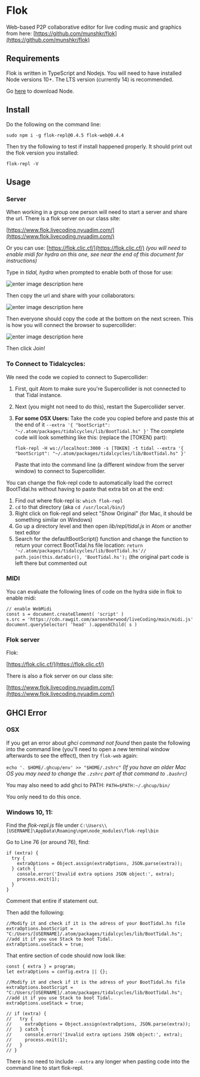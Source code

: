 # Flok
Web-based P2P collaborative editor for live coding music and graphics from here: [https://github.com/munshkr/flok](https://github.com/munshkr/flok)

## Requirements

Flok is written in TypeScript and Nodejs. You will need to have installed Node versions 10+. The LTS version (currently 14) is recommended.

Go  [here](https://nodejs.org/)  to download Node.

## [](https://github.com/munshkr/flok#install)Install

Do the following on the command line:

`sudo npm i -g flok-repl@0.4.5 flok-web@0.4.4`

Then try the following to test if install happened properly. It should print out the flok version you installed:

`flok-repl -V` 

## Usage

### Server

When working in a group one person will need to start a server and share the url. There is a flok server on our class site:

[https://www.flok.livecoding.nyuadim.com/](https://www.flok.livecoding.nyuadim.com/)

Or you can use: [https://flok.clic.cf/](https://flok.clic.cf/) *(you will need to enable midi for hydra on this one, see near the end of this document for instructions)*

Type in *tidal, hydra* when prompted to enable both of those for use:

![enter image description here](https://raw.githubusercontent.com/aaronsherwood/liveCoding/main/media/flok1.png)

Then copy the url and share with your collaborators:

![enter image description here](https://raw.githubusercontent.com/aaronsherwood/liveCoding/main/media/flok2.png)

Then everyone should copy the code at the bottom on the next screen. This is how you will connect the browser to supercollider:

![enter image description here](https://raw.githubusercontent.com/aaronsherwood/liveCoding/main/media/flok3.png)

Then click Join!

### To Connect to Tidalcycles:

We need the code we copied to connect to Supercollider:

 1. First, quit Atom to make sure you're Supercollider is not connected
    to that Tidal instance.
 2. Next (you might not need to do this), restart the Supercoliider server.
 3. **For some OSX Users:** Take the code you copied before and paste this at the end of it `--extra '{ "bootScript": "~/.atom/packages/tidalcycles/lib/BootTidal.hs" }'`
 	The complete code will look something like this: (replace the [TOKEN} part): 

	`flok-repl -H ws://localhost:3000 -s [TOKEN] -t tidal --extra '{ "bootScript": "~/.atom/packages/tidalcycles/lib/BootTidal.hs" }'` 
	
	Paste that into the command line (a different window from the server window) to connect to Supercollider.
	
You can change the flok-repl code to automatically load the correct BootTidal.hs without having to paste that extra bit on at the end:
 1. Find out where flok-repl is: `which flok-repl` 
 2. `cd` to that directory (aka `cd /usr/local/bin/`)
 3. Right click on flok-repl and select "Show Original" (for Mac, it should be something similar on Windows)
 4. Go up a directory level and then open *lib/repl/tidal.js* in Atom or another text editor
 5. Search for the defaultBootScript() function and change the function to return your correct BootTidal.hs file location: `return '~/.atom/packages/tidalcycles/lib/BootTidal.hs'// path.join(this.dataDir(), 'BootTidal.hs');` (the original part code is left there but commented out

### MIDI

You can evaluate the following lines of code on the hydra side in flok to enable midi:

```
// enable WebMidi
const s = document.createElement( 'script' )
s.src = 'https://cdn.rawgit.com/aaronsherwood/liveCoding/main/midi.js'
document.querySelector( 'head' ).appendChild( s )
```
	 
### Flok server

Flok:

[https://flok.clic.cf/](https://flok.clic.cf/)

There is also a flok server on our class site:

[https://www.flok.livecoding.nyuadim.com/](https://www.flok.livecoding.nyuadim.com/)

## GHCI Error

### OSX

If you get an error about *ghci command not found* then paste the following into the command line (you'll need to open a new terminal window afterwards to see the effect), then try `flok-web` again:

`echo '. $HOME/.ghcup/env' >> "$HOME/.zshrc"` 
*(If you have an older Mac OS you may need to change the `.zshrc` part of that command to `.bashrc`)*

You may also need to add ghci to PATH: `PATH=$PATH:~/.ghcup/bin/`

You only need to do this once.

### Windows 10, 11:

Find the *flok-repl.js* file under `C:\Users\\[USERNAME]\AppData\Roaming\npm\node_modules\flok-repl\bin`

Go to Line 76 (or around 76), find: 

```
if (extra) {
  try {
    extraOptions = Object.assign(extraOptions, JSON.parse(extra));
  } catch {
    console.error('Invalid extra options JSON object:', extra);
    process.exit(1);
  }
}
```

Comment that entire if statement out. 

Then add the following:

```
//Modify it and check if it is the adress of your BootTidal.hs file 
extraOptions.bootScript = "C:/Users/[USERNAME]/.atom/packages/tidalcycles/lib/BootTidal.hs"; 
//add it if you use Stack to boot Tidal.
extraOptions.useStack = true;
```

That entire section of code should now look like:

```
const { extra } = program;
let extraOptions = config.extra || {};

//Modify it and check if it is the adress of your BootTidal.hs file 
extraOptions.bootScript = "C:/Users/[USERNAME]/.atom/packages/tidalcycles/lib/BootTidal.hs"; 
//add it if you use Stack to boot Tidal.
extraOptions.useStack = true;

// if (extra) {
//   try {
//     extraOptions = Object.assign(extraOptions, JSON.parse(extra));
//   } catch {
//     console.error('Invalid extra options JSON object:', extra);
//     process.exit(1);
//   }
// }
```

There is no need to include `--extra` any longer when pasting code into the command line to start flok-repl.
